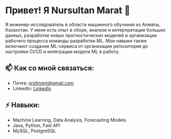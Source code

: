 # Привет! Я Nursultan Marat 👋

Я инженер-исследователь в области машинного обучения из Алматы, Казахстан. У меня есть опыт в сборе, анализе и интерпретации больших данных, разработке новых прогностических моделей и организации рабочего процесса команды разработки ML. Мои навыки также включают создание ML-сервиса от организации репозитория до настройки CI/CD и интеграции модели ML в работу.

## 📫 Как со мной связаться:

- Почта: [nrsltnmrt@gmail.com](mailto:nrsltnmrt@gmail.com)
- LinkedIn: [LinkedIn](https://www.linkedin.com/in/nursultahn)

## ⚡ Навыки:

- Machine Learning, Data Analysis, Forecasting Models
- Java, Python, Fast API
- MySQL, PostgreSQL

